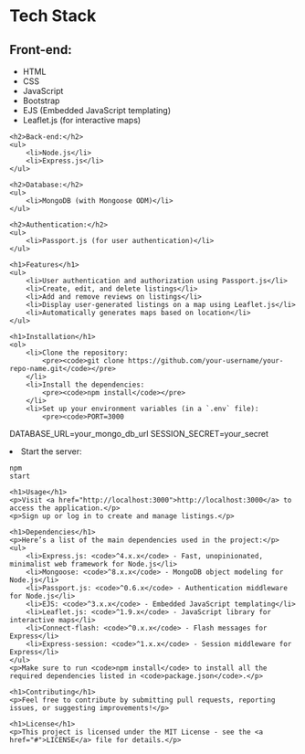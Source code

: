 <!DOCTYPE html>
<html lang="en">
<head>
    <meta charset="UTF-8">
    <meta name="viewport" content="width=device-width, initial-scale=1.0">
    <title>Project README</title>
</head>
<body>
    <h1>Tech Stack</h1>
    <h2>Front-end:</h2>
    <ul>
        <li>HTML</li>
        <li>CSS</li>
        <li>JavaScript</li>
        <li>Bootstrap</li>
        <li>EJS (Embedded JavaScript templating)</li>
        <li>Leaflet.js (for interactive maps)</li>
    </ul>

    <h2>Back-end:</h2>
    <ul>
        <li>Node.js</li>
        <li>Express.js</li>
    </ul>

    <h2>Database:</h2>
    <ul>
        <li>MongoDB (with Mongoose ODM)</li>
    </ul>

    <h2>Authentication:</h2>
    <ul>
        <li>Passport.js (for user authentication)</li>
    </ul>

    <h1>Features</h1>
    <ul>
        <li>User authentication and authorization using Passport.js</li>
        <li>Create, edit, and delete listings</li>
        <li>Add and remove reviews on listings</li>
        <li>Display user-generated listings on a map using Leaflet.js</li>
        <li>Automatically generates maps based on location</li>
    </ul>

    <h1>Installation</h1>
    <ol>
        <li>Clone the repository:
            <pre><code>git clone https://github.com/your-username/your-repo-name.git</code></pre>
        </li>
        <li>Install the dependencies:
            <pre><code>npm install</code></pre>
        </li>
        <li>Set up your environment variables (in a `.env` file):
            <pre><code>PORT=3000
DATABASE_URL=your_mongo_db_url
SESSION_SECRET=your_secret
            </code></pre>
        </li>
        <li>Start the server:
            <pre><code>npm start</code></pre>
        </li>
    </ol>

    <h1>Usage</h1>
    <p>Visit <a href="http://localhost:3000">http://localhost:3000</a> to access the application.</p>
    <p>Sign up or log in to create and manage listings.</p>

    <h1>Dependencies</h1>
    <p>Here’s a list of the main dependencies used in the project:</p>
    <ul>
        <li>Express.js: <code>^4.x.x</code> - Fast, unopinionated, minimalist web framework for Node.js</li>
        <li>Mongoose: <code>^8.x.x</code> - MongoDB object modeling for Node.js</li>
        <li>Passport.js: <code>^0.6.x</code> - Authentication middleware for Node.js</li>
        <li>EJS: <code>^3.x.x</code> - Embedded JavaScript templating</li>
        <li>Leaflet.js: <code>^1.9.x</code> - JavaScript library for interactive maps</li>
        <li>Connect-flash: <code>^0.x.x</code> - Flash messages for Express</li>
        <li>Express-session: <code>^1.x.x</code> - Session middleware for Express</li>
    </ul>
    <p>Make sure to run <code>npm install</code> to install all the required dependencies listed in <code>package.json</code>.</p>

    <h1>Contributing</h1>
    <p>Feel free to contribute by submitting pull requests, reporting issues, or suggesting improvements!</p>

    <h1>License</h1>
    <p>This project is licensed under the MIT License - see the <a href="#">LICENSE</a> file for details.</p>
</body>
</html>
